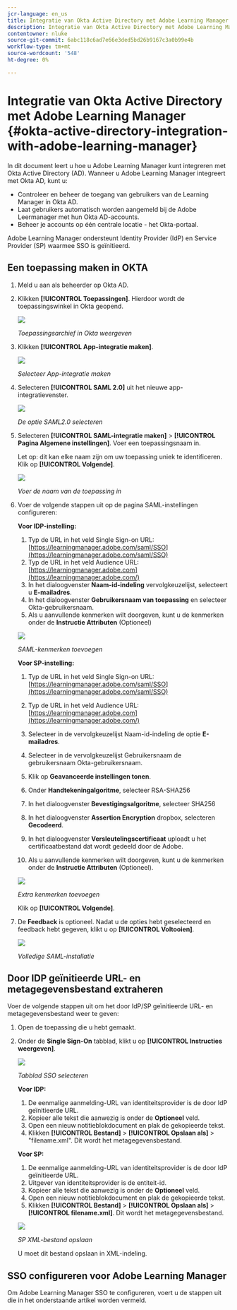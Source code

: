 ```yaml
---
jcr-language: en_us
title: Integratie van Okta Active Directory met Adobe Learning Manager
description: Integratie van Okta Active Directory met Adobe Learning Manager
contentowner: nluke
source-git-commit: 6abc118c6ad7e66e3ded5bd26b9167c3a0b99e4b
workflow-type: tm+mt
source-wordcount: '548'
ht-degree: 0%

---
```




# Integratie van Okta Active Directory met Adobe Learning Manager {#okta-active-directory-integration-with-adobe-learning-manager}

In dit document leert u hoe u Adobe Learning Manager kunt integreren met Okta Active Directory (AD). Wanneer u Adobe Learning Manager integreert met Okta AD, kunt u:

* Controleer en beheer de toegang van gebruikers van de Learning Manager in Okta AD.
* Laat gebruikers automatisch worden aangemeld bij de Adobe Leermanager met hun Okta AD-accounts.
* Beheer je accounts op één centrale locatie - het Okta-portaal.

Adobe Learning Manager ondersteunt Identity Provider (IdP) en Service Provider (SP) waarmee SSO is geïnitieerd.

## Een toepassing maken in OKTA

1. Meld u aan als beheerder op Okta AD.
1. Klikken **[!UICONTROL Toepassingen]**. Hierdoor wordt de toepassingswinkel in Okta geopend.

   ![](assets/cp-application-store.png)

   *Toepassingsarchief in Okta weergeven*

1. Klikken **[!UICONTROL App-integratie maken]**.

   ![](assets/cp-app-integrations.png)

   *Selecteer App-integratie maken*

1. Selecteren **[!UICONTROL SAML 2.0]** uit het nieuwe app-integratievenster.

   ![](assets/cp-saml2.0.png)

   *De optie SAML2.0 selecteren*

1. Selecteren **[!UICONTROL SAML-integratie maken]** > **[!UICONTROL Pagina Algemene instellingen]**. Voer een toepassingsnaam in.

   Let op: dit kan elke naam zijn om uw toepassing uniek te identificeren. Klik op **[!UICONTROL Volgende]**.

   ![](assets/cp-saml-integration.png)

   *Voer de naam van de toepassing in*

1. Voer de volgende stappen uit op de pagina SAML-instellingen configureren:

   **Voor IDP-instelling:**

   1. Typ de URL in het veld Single Sign-on URL: [https://learningmanager.adobe.com/saml/SSO](https://learningmanager.adobe.com/saml/SSO)
   1. Typ de URL in het veld Audience URL: [https://learningmanager.adobe.com](https://learningmanager.adobe.com/)
   1. In het dialoogvenster **Naam-id-indeling** vervolgkeuzelijst, selecteert u **E-mailadres**.
   1. In het dialoogvenster **Gebruikersnaam van toepassing** en selecteer Okta-gebruikersnaam.
   1. Als u aanvullende kenmerken wilt doorgeven, kunt u de kenmerken onder de **Instructie Attributen** (Optioneel)

   ![](assets/cp-saml-integration-step1.png)

   *SAML-kenmerken toevoegen*

   **Voor SP-instelling:**

   1. Typ de URL in het veld Single Sign-on URL: [https://learningmanager.adobe.com/saml/SSO](https://learningmanager.adobe.com/saml/SSO)
   1. Typ de URL in het veld Audience URL: [https://learningmanager.adobe.com](https://learningmanager.adobe.com/)
   1. Selecteer in de vervolgkeuzelijst Naam-id-indeling de optie **E-mailadres**.
   1. Selecteer in de vervolgkeuzelijst Gebruikersnaam de gebruikersnaam Okta-gebruikersnaam.
   1. Klik op **Geavanceerde instellingen tonen**.
   1. Onder **Handtekeningalgoritme**, selecteer RSA-SHA256
   1. In het dialoogvenster **Bevestigingsalgoritme**, selecteer SHA256
   1. In het dialoogvenster **Assertion Encryption** dropbox, selecteren **Gecodeerd**.

   1. In het dialoogvenster **Versleutelingscertificaat** uploadt u het certificaatbestand dat wordt gedeeld door de Adobe.
   1. Als u aanvullende kenmerken wilt doorgeven, kunt u de kenmerken onder de **Instructie Attributen** (Optioneel).

   ![](assets/cp-saml-integration-step2.png)

   *Extra kenmerken toevoegen*

   Klik op **[!UICONTROL Volgende]**.

1. De **Feedback**  is optioneel. Nadat u de opties hebt geselecteerd en feedback hebt gegeven, klikt u op **[!UICONTROL Voltooien]**.

   ![](assets/cp-saml-integration-step3.png)

   *Volledige SAML-installatie*

## Door IDP geïnitieerde URL- en metagegevensbestand extraheren

Voer de volgende stappen uit om het door IdP/SP geïnitieerde URL- en metagegevensbestand weer te geven:

1. Open de toepassing die u hebt gemaakt.
1. Onder de **Single Sign-On** tabblad, klikt u op **[!UICONTROL Instructies weergeven]**.

   ![](assets/cp-prime-sso.png)

   *Tabblad SSO selecteren*

   **Voor IDP:**

   1. De eenmalige aanmelding-URL van identiteitsprovider is de door IdP geïnitieerde URL.
   1. Kopieer alle tekst die aanwezig is onder de **Optioneel** veld.
   1. Open een nieuw notitieblokdocument en plak de gekopieerde tekst.
   1. Klikken **[!UICONTROL Bestand]** > **[!UICONTROL Opslaan als]** > &quot;filename.xml&quot;. Dit wordt het metagegevensbestand.

   **Voor SP:**

   1. De eenmalige aanmelding-URL van identiteitsprovider is de door IdP geïnitieerde URL.
   1. Uitgever van identiteitsprovider is de entiteit-id.
   1. Kopieer alle tekst die aanwezig is onder de **Optioneel** veld.
   1. Open een nieuw notitieblokdocument en plak de gekopieerde tekst.
   1. Klikken **[!UICONTROL Bestand]** > **[!UICONTROL Opslaan als]** > **[!UICONTROL filename.xml]**. Dit wordt het metagegevensbestand.

   ![](assets/cp-saml-integration-step4.png)

   *SP XML-bestand opslaan*

   U moet dit bestand opslaan in XML-indeling.

## SSO configureren voor Adobe Learning Manager

Om Adobe Learning Manager SSO te configureren, voert u de stappen uit die in het onderstaande artikel worden vermeld.

<!--

article not in TOC

[SSO Authentication](/help/migrated/kb/sso-authentication-for-learning-manager.md)
-->